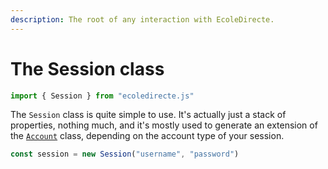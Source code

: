 ```yaml
---
description: The root of any interaction with EcoleDirecte.
---
```


# The Session class

```javascript
import { Session } from "ecoledirecte.js"
```

The `Session` class is quite simple to use. It's actually just a stack of properties, nothing much, and it's mostly used to generate an extension of the [`Account`](../accounts/account-class.md) class, depending on the account type of your session.

```javascript
const session = new Session("username", "password")
```


